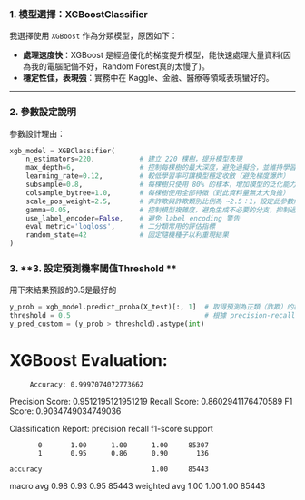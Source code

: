 ### 1. **模型選擇：XGBoostClassifier**

我選擇使用 `XGBoost` 作為分類模型，原因如下：

- **處理速度快**：XGBoost 是經過優化的梯度提升模型，能快速處理大量資料(因為我的電腦配備不好，Random Forest真的太慢了)。
- **穩定性佳，表現強**：實務中在 Kaggle、金融、醫療等領域表現蠻好的。

---

### 2. **參數設定說明**

參數設計理由：

```python
xgb_model = XGBClassifier(
    n_estimators=220,           # 建立 220 棵樹，提升模型表現
    max_depth=6,                # 控制每棵樹的最大深度，避免過擬合，並維持學習能力
    learning_rate=0.12,         # 較低學習率可讓模型穩定收斂（避免梯度爆炸）
    subsample=0.8,              # 每棵樹只使用 80% 的樣本，增加模型的泛化能力
    colsample_bytree=1.0,       # 每棵樹使用全部特徵（對此資料量無太大負擔）
    scale_pos_weight=2.5,       # 非詐欺與詐欺類別比例為 ~2.5：1，設定此參數解決類別不平衡問題
    gamma=0.05,                 # 控制模型複雜度，避免生成不必要的分支，抑制過擬合
    use_label_encoder=False,    # 避免 label encoding 警告
    eval_metric='logloss',      # 二分類常用的評估指標
    random_state=42             # 固定隨機種子以利重現結果
)
```
### 3. **3. 設定預測機率閾值Threshold **

用下來結果預設的0.5是最好的
```python
y_prob = xgb_model.predict_proba(X_test)[:, 1]  # 取得預測為正類（詐欺）的機率
threshold = 0.5                                 # 根據 precision-recall 或驗證結果選定
y_pred_custom = (y_prob > threshold).astype(int)
```

XGBoost Evaluation:
=============================================
         Accuracy: 0.9997074072773662
  Precision Score: 0.9512195121951219
     Recall Score: 0.8602941176470589
         F1 Score: 0.9034749034749036

Classification Report:
              precision    recall  f1-score   support

           0       1.00      1.00      1.00     85307
           1       0.95      0.86      0.90       136

    accuracy                           1.00     85443
   macro avg       0.98      0.93      0.95     85443
weighted avg       1.00      1.00      1.00     85443